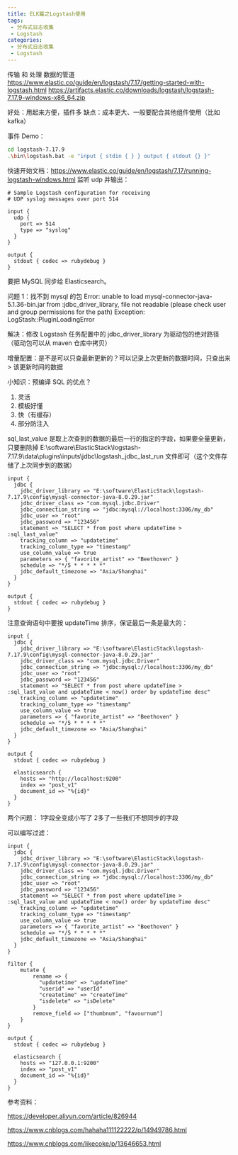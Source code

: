 ```yaml
---
title: ELK篇之Logstash使用
tags:
 - 分布式日志收集
 - Logstash
categories: 
 - 分布式日志收集
 - Logstash
---
```




传输 和 处理 数据的管道
https://www.elastic.co/guide/en/logstash/7.17/getting-started-with-logstash.html
https://artifacts.elastic.co/downloads/logstash/logstash-7.17.9-windows-x86_64.zip

好处：用起来方便，插件多
缺点：成本更大、一般要配合其他组件使用（比如 kafka）

事件 Demo：

~~~bash
cd logstash-7.17.9
.\bin\logstash.bat -e "input { stdin { } } output { stdout {} }"
~~~

快速开始文档：https://www.elastic.co/guide/en/logstash/7.17/running-logstash-windows.html
监听 udp 并输出：

~~~nginx
# Sample Logstash configuration for receiving
# UDP syslog messages over port 514

input {
  udp {
    port => 514
    type => "syslog"
  }
}

output {
  stdout { codec => rubydebug }
}
~~~

要把 MySQL 同步给 Elasticsearch。

问题 1：找不到 mysql 的包
Error: unable to load mysql-connector-java-5.1.36-bin.jar from :jdbc_driver_library, file not readable (please check user and group permissions for the path)
  Exception: LogStash::PluginLoadingError

解决：修改 Logstash 任务配置中的 jdbc_driver_library 为驱动包的绝对路径（驱动包可以从 maven 仓库中拷贝）

增量配置：是不是可以只查最新更新的？可以记录上次更新的数据时间，只查出来 > 该更新时间的数据

小知识：预编译 SQL 的优点？

1. 灵活
2. 模板好懂
3. 快（有缓存）
4. 部分防注入

sql_last_value 是取上次查到的数据的最后一行的指定的字段，如果要全量更新，只要删除掉 E:\software\ElasticStack\logstash-7.17.9\data\plugins\inputs\jdbc\logstash_jdbc_last_run 文件即可（这个文件存储了上次同步到的数据）

~~~nginx
input {
  jdbc {
    jdbc_driver_library => "E:\software\ElasticStack\logstash-7.17.9\config\mysql-connector-java-8.0.29.jar"
    jdbc_driver_class => "com.mysql.jdbc.Driver"
    jdbc_connection_string => "jdbc:mysql://localhost:3306/my_db"
    jdbc_user => "root"
    jdbc_password => "123456"
    statement => "SELECT * from post where updateTime > :sql_last_value"
    tracking_column => "updatetime"
    tracking_column_type => "timestamp"
    use_column_value => true
    parameters => { "favorite_artist" => "Beethoven" }
    schedule => "*/5 * * * * *"
    jdbc_default_timezone => "Asia/Shanghai"
  }
}

output {
  stdout { codec => rubydebug }
}
~~~

注意查询语句中要按 updateTime 排序，保证最后一条是最大的：

~~~nginx
input {
  jdbc {
    jdbc_driver_library => "E:\software\ElasticStack\logstash-7.17.9\config\mysql-connector-java-8.0.29.jar"
    jdbc_driver_class => "com.mysql.jdbc.Driver"
    jdbc_connection_string => "jdbc:mysql://localhost:3306/my_db"
    jdbc_user => "root"
    jdbc_password => "123456"
    statement => "SELECT * from post where updateTime > :sql_last_value and updateTime < now() order by updateTime desc"
    tracking_column => "updatetime"
    tracking_column_type => "timestamp"
    use_column_value => true
    parameters => { "favorite_artist" => "Beethoven" }
    schedule => "*/5 * * * * *"
    jdbc_default_timezone => "Asia/Shanghai"
  }
}

output {
  stdout { codec => rubydebug }

  elasticsearch {
    hosts => "http://localhost:9200"
    index => "post_v1"
    document_id => "%{id}"
  }
}
~~~

两个问题：
1字段全变成小写了
2多了一些我们不想同步的字段

可以编写过滤：

~~~nginx
input {
  jdbc {
    jdbc_driver_library => "E:\software\ElasticStack\logstash-7.17.9\config\mysql-connector-java-8.0.29.jar"
    jdbc_driver_class => "com.mysql.jdbc.Driver"
    jdbc_connection_string => "jdbc:mysql://localhost:3306/my_db"
    jdbc_user => "root"
    jdbc_password => "123456"
    statement => "SELECT * from post where updateTime > :sql_last_value and updateTime < now() order by updateTime desc"
    tracking_column => "updatetime"
    tracking_column_type => "timestamp"
    use_column_value => true
    parameters => { "favorite_artist" => "Beethoven" }
    schedule => "*/5 * * * * *"
    jdbc_default_timezone => "Asia/Shanghai"
  }
}

filter {
    mutate {
        rename => {
          "updatetime" => "updateTime"
          "userid" => "userId"
          "createtime" => "createTime"
          "isdelete" => "isDelete"
        }
        remove_field => ["thumbnum", "favournum"]
    }
}

output {
  stdout { codec => rubydebug }

  elasticsearch {
    hosts => "127.0.0.1:9200"
    index => "post_v1"
    document_id => "%{id}"
  }
}
~~~





参考资料：

https://developer.aliyun.com/article/826944

https://www.cnblogs.com/hahaha111122222/p/14949786.html

https://www.cnblogs.com/likecoke/p/13646653.html